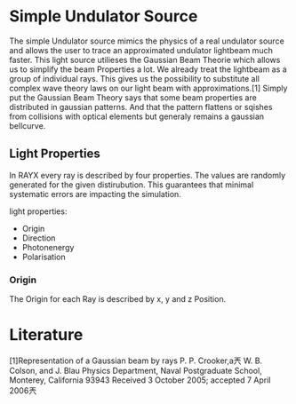 # Simple Undulator Source

The simple Undulator source mimics the physics of a real undulator source and allows the user to trace an approximated undulator lightbeam much faster. 
This light source utilieses the Gaussian Beam Theorie which allows us to simplify the beam Properties a lot. We already treat the lightbeam as a group of individual rays. This gives us the possibility to substitute all complex wave theory laws on our light beam with approximations.[1]
Simply put the Gaussian Beam Theory says that some beam properties are distributed in gaussian patterns. And that the pattern flattens or sqishes from collisions with optical elements but generaly remains a gaussian bellcurve. 


## Light Properties

In RAYX every ray is described by four properties. The values are randomly generated for the given distirubution. This guarantees that minimal systematic errors are impacting the simulation. 

light properties:
- Origin
- Direction
- Photonenergy
- Polarisation

### Origin

The Origin for each Ray is described by x, y and z Position. 


# Literature
[1]Representation of a Gaussian beam by rays
P. P. Crooker,a兲 W. B. Colson, and J. Blau
Physics Department, Naval Postgraduate School, Monterey, California 93943
Received 3 October 2005; accepted 7 April 2006兲